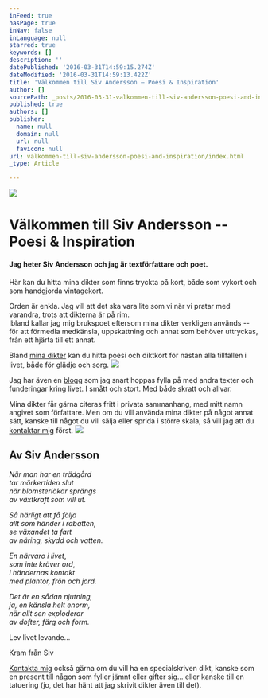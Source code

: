 ```yaml
---
inFeed: true
hasPage: true
inNav: false
inLanguage: null
starred: true
keywords: []
description: ''
datePublished: '2016-03-31T14:59:15.274Z'
dateModified: '2016-03-31T14:59:13.422Z'
title: 'Välkommen till Siv Andersson – Poesi & Inspiration'
author: []
sourcePath: _posts/2016-03-31-valkommen-till-siv-andersson-poesi-and-inspiration.md
published: true
authors: []
publisher:
  name: null
  domain: null
  url: null
  favicon: null
url: valkommen-till-siv-andersson-poesi-and-inspiration/index.html
_type: Article

---
```

![](https://the-grid-user-content.s3-us-west-2.amazonaws.com/0399b52f-f559-4681-98f7-53f0efbd514b.jpg)

# Välkommen till Siv Andersson -- Poesi & Inspiration

#### Jag heter Siv Andersson och jag är textförfattare och poet.
Här kan du hitta mina dikter som finns tryckta på kort, både som vykort och som handgjorda vintagekort.

Orden är enkla. Jag vill att det ska vara lite som vi när vi pratar med varandra, trots att dikterna är på rim.  
Ibland kallar jag mig brukspoet eftersom mina dikter verkligen används -- för att förmedla medkänsla, uppskattning och annat som behöver uttryckas, från ett hjärta till ett annat.

Bland [mina dikter][0] kan du hitta poesi och diktkort för nästan alla tillfällen i livet, både för glädje och sorg.
![](https://the-grid-user-content.s3-us-west-2.amazonaws.com/cb5d1e2e-cb5c-47cc-ba89-eb79c17368f5.jpg)

Jag har även en [blogg][1] som jag snart hoppas fylla på med andra texter och funderingar kring livet. I smått och stort. Med både skratt och allvar.

Mina dikter får gärna citeras fritt i privata sammanhang, med mitt namn angivet som författare. Men om du vill använda mina dikter på något annat sätt, kanske till något du vill sälja eller sprida i större skala, så vill jag att du [kontaktar mig][2] först.
![](https://the-grid-user-content.s3-us-west-2.amazonaws.com/7dccb50c-4233-4934-b439-22f4211b5a60.jpg)

## Av Siv Andersson

_När man har en trädgård_  
_tar mörkertiden slut_  
_när blomsterlökar sprängs_  
_av växtkraft som vill ut._

_Så härligt att få följa_  
_allt som händer i rabatten,_  
_se växandet ta fart_  
_av näring, skydd och vatten._

_En närvaro i livet_,  
_som inte kräver ord_,  
_i händernas kontakt_  
_med plantor, frön och jord._

_Det är en sådan njutning,_  
_ja, en känsla helt enorm,_  
_när allt sen exploderar_  
_av dofter, färg och form._

Lev livet levande...

Kram från Siv

[Kontakta mig][3] också gärna om du vill ha en specialskriven dikt, kanske som en present till någon som fyller jämnt eller gifter sig... eller kanske till en tatuering (jo, det har hänt att jag skrivit dikter även till det).

[0]: http://sivandersson.com/diktkort/ "Diktkort"
[1]: http://sivandersson.com/blogg/ "Blogg"
[2]: http://sivandersson.com/kontakt/ "Kontakt"
[3]: http://sivandersson.com/kontakt/ "Kontakta mig"